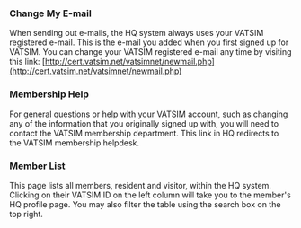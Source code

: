 ### Change My E-mail
When sending out e-mails, the HQ system always uses your VATSIM registered e-mail. This is the e-mail you added when you first signed up for VATSIM. You can change your VATSIM registered e-mail any time by visiting this link: [http://cert.vatsim.net/vatsimnet/newmail.php](http://cert.vatsim.net/vatsimnet/newmail.php)

### Membership Help
For general questions or help with your VATSIM account, such as changing any of the information that you originally signed up with, you will need to contact the VATSIM membership department. This link in HQ redirects to the VATSIM membership helpdesk.

### Member List
This page lists all members, resident and visitor, within the HQ system. Clicking on their VATSIM ID on the left column will take you to the member's HQ profile page. You may also filter the table using the search box on the top right.